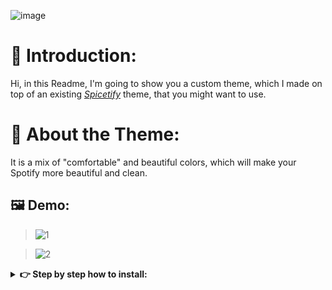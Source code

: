 ![image](https://camo.githubusercontent.com/04af757763126b654906e864d2d569c7efd891bfa26a045ed0348d6643cc26db/68747470733a2f2f692e696d6775722e636f6d2f6977634c4954512e706e67)


# 📣 Introduction:

Hi, in this Readme, I'm going to show you a custom theme, which I made on top of an existing *[Spicetify](https://spicetify.app/)* theme, that you might want to use.


# 📄 About the Theme:

It is a mix of "comfortable" and beautiful colors, which will make your Spotify more beautiful and clean.

## 🖼 Demo:

> ![1](https://github.com/TlkW/Theme-Purple-Orange-Spicetify/assets/110054625/4c807a35-6f5a-4577-8825-0b1991965221)

> ![2](https://github.com/TlkW/Theme-Purple-Orange-Spicetify/assets/110054625/c5f70bfc-e221-417a-a800-596f6e2d3999)


<details>
  <summary><b> 👉 Step by step how to install:</b></summary>
  <br/>

- First you install Spicetify, [download](https://spicetify.app/docs/getting-started/)
- After opening it, go to the themes page and download the ``Nord`` theme


![3](https://github.com/TlkW/Theme-Purple-Orange-Spicetify/assets/110054625/632aa2f8-5726-4488-b535-9b11a0ea90ca)


  -  After installing, go to its ``settings``
 

  
![4](https://github.com/TlkW/Theme-Purple-Orange-Spicetify/assets/110054625/91f5e3db-070d-44f9-8423-b9f46b5d4d40)


- Then, press the ``+`` button
  

![5](https://github.com/TlkW/Theme-Purple-Orange-Spicetify/assets/110054625/68de8845-cf94-40e3-a159-6857b00bea95)


- Then, paste the following code Press ``Import from clipboard``:

``{"Name":"Drak_Pin&","text":"#D0C2D6","subtext":"#CC9494","main":"#150F1F","sidebar":"#150F1F","player":"#2B2F36","card":"#150F1F","button":"#D7BCBC","buttonActive":"#95BB96","buttonDisabled":"#495265","notification":"#363D4C","notificationError":"#A9555E","shadow":"#482E46","tabActive":"#150F1F","playbackBar":"#684B4B","misc":"#7282A1","selectedRow":"#FFFFFF","customMainSecondary":"#272131","customMainSoftSecondary":"#3C3D5D","customHighlight":"#7189C1","customLinkHover":"#416390","customSelectedButton":"#CDADAD","customSubdued":"#C9B6B6","customSuccess":"#76BA99"}``

### Enjoy 😉




    

